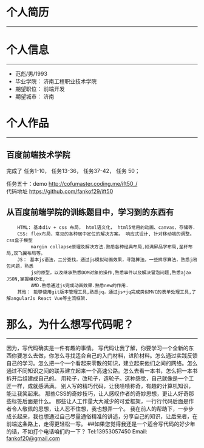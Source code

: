 # 个人简历
***
# 个人信息
***
  * 范彪/男/1993
  * 毕业学院： 济南工程职业技术学院
  * 期望职位： 前端开发
  * 期望城市： 济南
 
# 个人作品
***

  ## 百度前端技术学院
  
  完成了 任务1-10， 任务13-36， 任务37-42， 任务 50；
  
  任务五十：demo <http://cofumaster.coding.me/ift50_/>  
          代码地址 <https://github.com/fankof29/ift50>
          
  ## 从百度前端学院的训练题目中，学习到的东西有 
        HTML: 基本div + css 布局， html语义化， html5常用的动画、canvas、存储等.
        CSS: flex布局，常见的各种居中定位的解决方案。 响应式设计, 针对移动端的调整。css盒子模型
             margin collapse原理及解决方法.熟悉各种经典布局,如满屏品字布局,圣杯布局,双飞翼布局等。
        JS： 基本js语法，二分查找，通过js模拟动画效果，寻路算法。一些排序算法，熟悉j闭包问题，熟悉
             js的原型，以及继承熟悉DOM对象的操作,熟悉事件以及解决冒泡问题,熟悉ajax JSON,掌握模块化,
             AMD.熟悉通过js完成动画效果.熟悉new的作用.
        其他： 能够使用git版本管理工具,熟悉jq，通过js+jq完成类似MVC的表单处理工具,了解angularJs React Vue等主流框架.
        
# 那么，为什么想写代码呢？
***

  因为，写代码确实是一件有趣的事情。
  写代码让我了解，你要学习一个全新的东西你要怎么去做，你怎么寻找适合自己的入门材料，进阶材料。怎么通过实践反馈自己的学习。怎么把一个一个看起来零散的知识，建立起来他们之间的网络。怎么通过不同知识之间的联系建立起来一个高速公路。怎么去看一本书，怎么把一本书拆开后组建成自己的。
  用轮子，改轮子，造轮子。这种感觉，自己就像是一个工匠一样，成就感满满。
  别人写的精巧代码，让我啧啧称奇，有趣的计算机知识，能让我笑起来。
  那些CSS的奇妙技巧，让人感叹作者的奇妙思想，更让人好奇那些标签后面是什么。
  那些让人工作量大大减少的可爱框架，一行行代码后面是作者令人敬佩的思想，让人忍不住想，我也想弄一个。
  我在前人的帮助下，一步步成长起来，我也想通过自己尽量通俗精准的讲述，分享自己的知识，让后来者，在前端这条路上，走得更轻松一写。
##如果您觉得我还是一个适合写代码的好少年的话，不如打个电话咱们约一下？
  Tel:13953057450
  Email: fankof20@gmail.com
